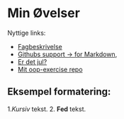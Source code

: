 # Min Øvelser
Nyttige links:

- [Fagbeskrivelse](https://odin.sdu.dk/sitecore/index.php?a=fagbesk&id=111413&lang=da) 
- [Githubs support 
→ for Markdown](https://docs.github.com/en/get-started/writing-on-github/getting-started-with-writing-and-formatting-on-github/basic-writing-and-formatting-syntax),
- [Er det jul?](https://isitchristmas.com)
- [Mit oop-exercise repo](https://github.com/Emin590/oop-exercises)

## Eksempel formatering:

1.*Kursiv* tekst.
2. **Fed** tekst.
